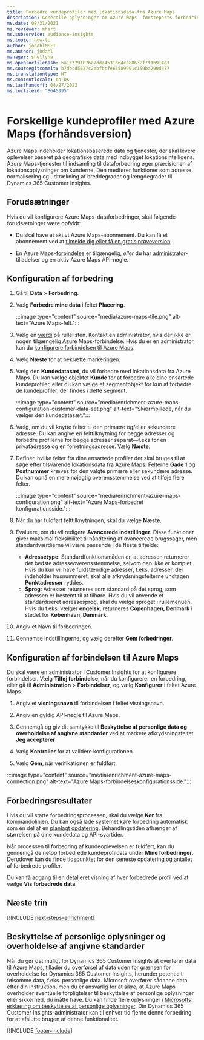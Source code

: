 ```yaml
---
title: Forbedre kundeprofiler med lokationsdata fra Azure Maps
description: Generelle oplysninger om Azure Maps -førsteparts forbedring.
ms.date: 08/31/2021
ms.reviewer: mhart
ms.subservice: audience-insights
ms.topic: how-to
author: jodahlMSFT
ms.author: jodahl
manager: shellyha
ms.openlocfilehash: 6a1c3791076a7dda4531664ca88632f7f1b914e3
ms.sourcegitcommit: b7dbcd5627c2ebfbcfe65589991c159ba290d377
ms.translationtype: HT
ms.contentlocale: da-DK
ms.lasthandoff: 04/27/2022
ms.locfileid: "8645995"
---
```

# <a name="enrichment-of-customer-profiles-with-azure-maps-preview"></a>Forskellige kundeprofiler med Azure Maps (forhåndsversion)

Azure Maps indeholder lokationsbaserede data og tjenester, der skal levere oplevelser baseret på geografiske data med indbygget lokationsintelligens. Azure Maps-tjenester til indsamling til dataforbedring øger præcisionen af lokationsoplysninger om kunderne. Den medfører funktioner som adresse normalisering og udtrækning af breddegrader og længdegrader til Dynamics 365 Customer Insights.

## <a name="prerequisites"></a>Forudsætninger

Hvis du vil konfigurere Azure Maps-dataforbedringer, skal følgende forudsætninger være opfyldt:

- Du skal have et aktivt Azure Maps-abonnement. Du kan få et abonnement ved at [tilmelde dig eller få en gratis prøveversion](https://azure.microsoft.com/services/azure-maps/).

- En Azure Maps-[forbindelse](connections.md) er tilgængelig, *eller* du har [administrator](permissions.md#admin)-tilladelser og en aktiv Azure Maps API-nøgle.

## <a name="configure-the-enrichment"></a>Konfiguration af forbedring

1. Gå til **Data** > **Forbedring**. 

1. Vælg **Forbedre mine data** i feltet **Placering**.

   :::image type="content" source="media/azure-maps-tile.png" alt-text="Azure Maps-felt.":::

1. Vælg en [værdi](connections.md) på rullelisten. Kontakt en administrator, hvis der ikke er nogen tilgængelig Azure Maps-forbindelse. Hvis du er en administrator, kan du [konfigurere forbindelsen til Azure Maps](#configure-the-connection-for-azure-maps). 

1. Vælg **Næste** for at bekræfte markeringen.

1. Vælg den **Kundedatasæt**, du vil forbedre med lokationsdata fra Azure Maps. Du kan vælge objektet **Kunde** for at forbedre alle dine ensartede kundeprofiler, eller du kan vælge et segmentobjekt for kun at forbedre de kundeprofiler, der findes i dette segment.

    :::image type="content" source="media/enrichment-azure-maps-configuration-customer-data-set.png" alt-text="Skærmbillede, når du vælger den kundedatasæt.":::

1. Vælg, om du vil knytte felter til den primære og/eller sekundære adresse. Du kan angive en felttilknytning for begge adresser og forbedre profilerne for begge adresser separat&mdash;f.eks.for en privatadresse og en forretningsadresse. Vælg **Næste**.

1. Definér, hvilke felter fra dine ensartede profiler der skal bruges til at søge efter tilsvarende lokationsdata fra Azure Maps. Felterne **Gade 1** og **Postnummer** kræves for den valgte primære eller sekundære adresse. Du kan opnå en mere nøjagtig overensstemmelse ved at tilføje flere felter.

   :::image type="content" source="media/enrichment-azure-maps-configuration.png" alt-text="Azure Maps-forbedret konfigurationsside.":::

1. Når du har fuldført felttilknytningen, skal du vælge **Næste**.

1. Evaluere, om du vil redigere **Avancerede indstillinger**. Disse funktioner giver maksimal fleksibilitet til håndtering af avancerede brugssager, men standardværdierne vil være passende i de fleste tilfælde:
   - **Adressetype**: Standardfunktionsmåden er, at adressen returnerer det bedste adresseoverensstemmelse, selvom den ikke er komplet. Hvis du kun vil have fuldstændige adresser, f.eks. adresser, der indeholder husnummeret, skal alle afkrydsningsfelterne undtagen **Punktadresser** ryddes. 
   - **Sprog**: Adresser returneres som standard på det sprog, som adressen er bestemt til at tilhøre. Hvis du vil anvende et standardiseret adressesprog, skal du vælge sproget i rullemenuen. Hvis du f.eks. vælger **engelsk**, returneres **Copenhagen, Denmark** i stedet for **København, Danmark**.

1. Angiv et Navn til forbedringen.

1. Gennemse indstillingerne, og vælg derefter **Gem forbedringer**.

## <a name="configure-the-connection-for-azure-maps"></a>Konfiguration af forbindelsen til Azure Maps

Du skal være en administrator i Customer Insights for at konfigurere forbindelser. Vælg **Tilføj forbindelse**, når du konfigurerer en forbedring, eller gå til **Administration** > **Forbindelser**, og vælg **Konfigurer** i feltet Azure Maps.

1. Angiv et **visningsnavn** til forbindelsen i feltet visningsnavn.

1. Angiv en gyldig API-nøgle til Azure Maps.

1. Gennemgå og giv dit samtykke til **Beskyttelse af personlige data og overholdelse af angivne standarder** ved at markere afkrydsningsfeltet **Jeg accepterer**

1. Vælg **Kontroller** for at validere konfigurationen.

1. Vælg **Gem**, når verifikationen er fuldført.

:::image type="content" source="media/enrichment-azure-maps-connection.png" alt-text="Azure Maps-forbindelseskonfigurationsside.":::

## <a name="enrichment-results"></a>Forbedringsresultater

Hvis du vil starte forbedringsprocessen, skal du vælge **Kør** fra kommandolinjen. Du kan også lade systemet køre forbedring automatisk som en del af en [planlagt opdatering](system.md#schedule-tab). Behandlingstiden afhænger af størrelsen på dine kundedata og API-svartider.

Når processen til forbedring af kundeoplevelsen er fuldført, kan du gennemgå de netop forbedrede kundeprofildata under **Mine forbedringer**. Derudover kan du finde tidspunktet for den seneste opdatering og antallet af forbedrede profiler.

Du kan få adgang til en detaljeret visning af hver forbedrede profil ved at vælge **Vis forbedrede data**.

## <a name="next-steps"></a>Næste trin

[!INCLUDE [next-steps-enrichment](includes/next-steps-enrichment.md)]

## <a name="data-privacy-and-compliance"></a>Beskyttelse af personlige oplysninger og overholdelse af angivne standarder

Når du gør det muligt for Dynamics 365 Customer Insights at overfører data til Azure Maps, tillader du overførsel af data uden for grænsen for overholdelse for Dynamics 365 Customer Insights, herunder potentielt følsomme data, f.eks. personlige data. Microsoft overfører sådanne data efter din instruktion, men du er ansvarlig for at sikre, at Azure Maps overholder eventuelle forpligtelser til beskyttelse af personlige oplysninger eller sikkerhed, du måtte have. Du kan finde flere oplysninger i [Microsofts erklæring om beskyttelse af personlige oplysninger](https://go.microsoft.com/fwlink/?linkid=396732).
Din Dynamics 365 Customer Insights-administrator kan til enhver tid fjerne denne forbedring for at afslutte brugen af denne funktionalitet.

[!INCLUDE [footer-include](includes/footer-banner.md)]
